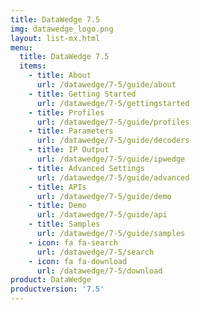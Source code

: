 ```yaml
---
title: DataWedge 7.5
img: datawedge_logo.png
layout: list-mx.html
menu: 
  title: DataWedge 7.5
  items:
    - title: About
      url: /datawedge/7-5/guide/about
    - title: Getting Started
      url: /datawedge/7-5/gettingstarted
    - title: Profiles
      url: /datawedge/7-5/guide/profiles
    - title: Parameters
      url: /datawedge/7-5/guide/decoders
    - title: IP Output
      url: /datawedge/7-5/guide/ipwedge
    - title: Advanced Settings
      url: /datawedge/7-5/guide/advanced
    - title: APIs
      url: /datawedge/7-5/guide/demo
    - title: Demo
      url: /datawedge/7-5/guide/api
    - title: Samples
      url: /datawedge/7-5/guide/samples
    - icon: fa fa-search
      url: /datawedge/7-5/search
    - icon: fa fa-download
      url: /datawedge/7-5/download
product: DataWedge
productversion: '7.5'
---
```

